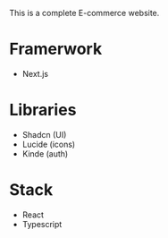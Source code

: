 This is a complete E-commerce website.

# Framerwork

- Next.js

# Libraries

- Shadcn (UI)
- Lucide (icons)
- Kinde (auth)

# Stack

- React
- Typescript
